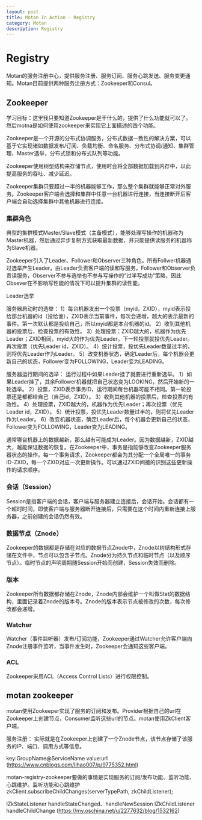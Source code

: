```yaml
---
layout: post
title: Motan In Action - Registry
category: Motan
description: Registry
---
```


# Registry
Motan的服务注册中心，提供服务注册、服务订阅、服务心跳发送、服务变更通知。Motan目前提供两种服务注册方式：Zookeeper和Consul。

## Zookeeper

学习目标：这里我只要知道Zookeeper是干什么的，提供了什么功能就可以了。然后motna是如何使用zookeeper来实现它上面描述的四个功能。

Zookeeper是一个开源的分布式协调服务，分布式数据一致性的解决方案，可以基于它实现诸如数据发布/订阅、负载均衡、命名服务、分布式协调/通知、集群管理、Master选举，分布式锁和分布式队列等功能。

Zookeeper使用树型结构来存储节点，使用时会将全部数据加载到内存中，以此提高服务的吞吐、减少延迟。

Zookeeper集群只要超过一半的机器能够工作，那么整个集群就能够正常对外服务。Zookeeper客户端会选择和集群中任意一台机器进行连接，当连接断开后客户端会自动选择集群中其他机器进行连接。

### 集群角色

典型的集群模式Master/Slave模式（主备模式），能够处理写操作的机器称为Master机器，然后通过异步复制方式获取最新数据，并只能提供读服务的机器称为Slave机器。

Zookeeper引入了Leader、Follower和Observer三种角色。所有Follwer机器通过选举产生Leader，由Leader负责客户端的读和写服务，Follower和Observer负责读服务，Observer不参与选举也不参与写操作的“过半写成功”策略，因此Obsever在不影响写性能的情况下可以提升集群的读性能。

Leader选举

服务器启动时的选举：
1）每台机器发出一个投票（myid，ZXID），myid表示投给那台机器的id（投给谁），ZXID表示当前事件，每次会递增，越大的表示最新的事件。第一次默认都是投给自己，所以myid都是本台机器的id。
2）收到其他机器的投票后，检查投票的有效性。
3）处理投票：ZXID越大的，机器作为优先Leader；ZXID相同，myid大的作为优先Leader。下一轮投票就投优先Leader。再次投票（优先Leader id，ZXID）。
4）统计投票，投优先Leader数量过半的，则将优先Leader作为Leader。
5）改变机器状态，确定Leader后，每个机器会更新自己的状态，Follower变为FOLLOWING，Leader变为LEADING。

服务器运行期间的选举：
运行过程中如果Leader挂了就要进行重新选举。
1）如果Leader挂了，其余Follower机器就把自己状态变为LOOKING，然后开始新的一轮选举。
2）投票，ZXID表示事务ID，运行期间每台机器可能不相同。第一轮投票还是都都给自己（自己id，ZXID）。
3）收到其他机器的投票后，检查投票的有效性。
4）处理投票，ZXID越大的，机器作为优先Leader；再次投票（优先Leader id，ZXID）。
5）统计投票，投优先Leader数量过半的，则将优先Leader作为Leader。
6）改变机器状态，确定Leader后，每个机器会更新自己的状态，Follower变为FOLLOWING，Leader变为LEADING。

通常哪台机器上的数据越新，那么越有可能成为Leader。因为数据越新，ZXID越大，越能保证数据的恢复。在Zookeeper中，事务是指能够改变Zookeeper服务器状态的操作。每一个事务请求，Zookeeper都会为其分配一个全局唯一的事务ID-ZXID，每一个ZXID对应一次更新操作。可以通过ZXID间接的识别这些更新操作的请求顺序。

### 会话（Session）

Session是指客户端的会话，客户端与服务器建立连接后，会话开始。会话都有一个超时时间，即使客户端与服务器断开连接后，只需要在这个时间内重新连接上服务器，之前创建的会话仍然有效。

### 数据节点（Znode）

Zookeeper的数据都是存储在对应的数据节点Znode中，Znode以树结构形式存储在文件中，节点可以包含子节点。Znode分为持久节点和临时节点（以及顺序节点）。临时节点的声明周期随Session开始而创建，Session失效而删除。

### 版本

Zookeeper所有数据都存储在Znode，Znode内部会维护一个叫做Stat的数据结构，里面记录着Znode的版本号。Znode的版本表示节点被修改的次数，每次修改都会递增。

### Watcher

Watcher（事件监听器）发布/订阅功能，Zookeeper通过Watcher允许客户端向Znode注册事件监听，当事件发生时，Zookeeper会通知这些客户端。

### ACL

Zookeeper采用ACL（Access Control Lists）进行权限控制。

## motan zookeeper

motan使用Zookeeper实现了服务的订阅和发布。Provider根据自己的url在Zookeeper上创建节点，Consumer监听这些url的节点。motan使用ZkClient客户端。

服务注册：
实际就是在Zookeeper上创建了一个Znode节点，该节点存储了该服务的IP、端口、调用方式等信息。

key:GroupName@ServiceName
value:url
(https://www.cnblogs.com/lihao007/p/9775352.html)

motan-registry-zookeeper要做的事情是实现服务的订阅/发布功能、监听功能、心跳维护。监听功能和心跳维护zkClient.subscribeChildChanges(serverTypePath, zkChildListener);

IZkStateListener
handleStateChanged、handleNewSession
IZkChildListener
handleChildChange
(https://my.oschina.net/u/2277632/blog/1532162)













